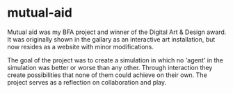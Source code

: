 # mutual-aid

Mutual aid was my BFA project and winner of the Digital Art & Design award. It was originally shown in the gallary as an interactive art installation, but now resides as a website with minor modifications.

The goal of the project was to create a simulation in which no 'agent' in the simulation was better or worse than any other. Through interaction they create possibilities that none of them could achieve on their own. The project serves as a reflection on collaboration and play.